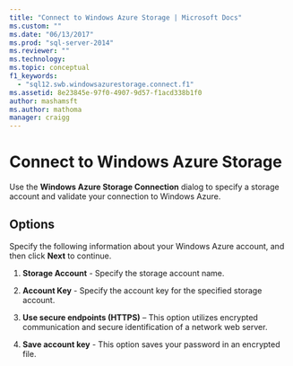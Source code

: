 ```yaml
---
title: "Connect to Windows Azure Storage | Microsoft Docs"
ms.custom: ""
ms.date: "06/13/2017"
ms.prod: "sql-server-2014"
ms.reviewer: ""
ms.technology:
ms.topic: conceptual
f1_keywords: 
  - "sql12.swb.windowsazurestorage.connect.f1"
ms.assetid: 8e23845e-97f0-4907-9d57-f1acd338b1f0
author: mashamsft
ms.author: mathoma
manager: craigg
---
```

# Connect to Windows Azure Storage
  Use the **Windows Azure Storage Connection** dialog to specify a storage account and validate your connection to Windows Azure.  
  
## Options  
 Specify the following information about your Windows Azure account, and then click **Next** to continue.  
  
1.  **Storage Account** - Specify the storage account name.  
  
2.  **Account Key** - Specify the account key for the specified storage account.  
  
3.  **Use secure endpoints (HTTPS)** – This option utilizes encrypted communication and secure identification of a network web server.  
  
4.  **Save account key** - This option saves your password in an encrypted file.  
  
  
